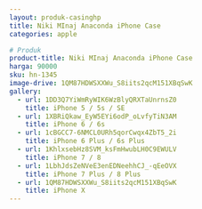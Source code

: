 ```yaml
---
layout: produk-casinghp
title: Niki MInaj Anaconda iPhone Case
categories: apple

# Produk
product-title: Niki MInaj Anaconda iPhone Case
harga: 90000
sku: hn-1345
image-drive: 1QM87HDWSXXWu_S8iits2qcM151XBqSwK
gallery:
  - url: 1DD3Q7YiWmRyWIK6WzBlyQRXTaUnrnsZ0
    title: iPhone 5 / 5s / SE
  - url: 1XBRiQkaw_EyW5EYi6odP_oLvfyTiN3AM
    title: iPhone 6 / 6s
  - url: 1cBGCC7-6NMCL0URh5qorCwqx4ZbT5_2i
    title: iPhone 6 Plus / 6s Plus
  - url: 1KhlxsebHz8SVM_ksFmHwubLH0C9EWULV
    title: iPhone 7 / 8
  - url: 1LbhJdsZeNVeE3enEDNeehhCJ_-qEeOVX
    title: iPhone 7 Plus / 8 Plus
  - url: 1QM87HDWSXXWu_S8iits2qcM151XBqSwK
    title: iPhone X
---
```

